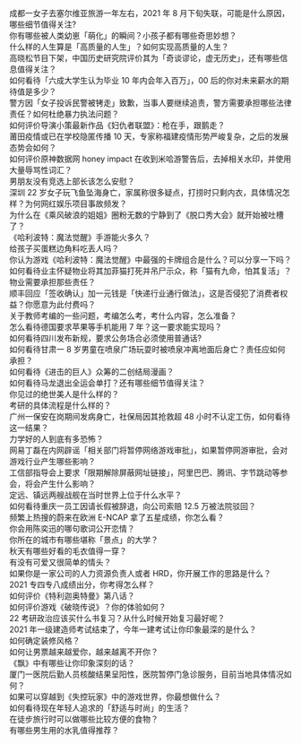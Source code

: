 成都一女子去塞尔维亚旅游一年左右，2021 年 8 月下旬失联，可能是什么原因，哪些细节值得关注?  
你有哪些被人类幼崽「萌化」的瞬间？小孩子都有哪些奇思妙想？  
什么样的人生算是「高质量的人生」？如何实现高质量的人生？  
高晓松节目下架，中国历史研究院评价其为「奇谈谬论，虚无历史」，还有哪些信息值得关注？  
如何看待「六成大学生认为毕业 10 年内会年入百万」，00 后的你对未来薪水的期待值是多少？  
警方因「女子投诉民警被铐走」致歉，当事人要继续追责，警方需要承担哪些法律责任？如何杜绝暴力执法问题？  
如何评价导演小策最新作品《妇仇者联盟》：枪在手，跟鹅走？  
莆田疫情或已在学校隐匿传播 10 天，专家称福建疫情形势严峻复杂，之后的发展态势会如何？  
如何评价原神数据网 honey impact 在收到米哈游警告后，去掉相关水印，并使用大量辱骂性词汇？  
男朋友没有竞选上部长该怎么安慰？  
深圳 22 岁女子玩飞鱼坠海身亡，家属称很多疑点，打捞时只剩内衣，具体情况怎样？为何网红娱乐项目事故频发？  
为什么在《乘风破浪的姐姐》圈粉无数的宁静到了《脱口秀大会》就开始被吐槽了？  
《哈利波特：魔法觉醒》手游能火多久？  
给孩子买蛋糕边角料吃丢人吗？  
你认为游戏《哈利波特：魔法觉醒》中最强的卡牌组合是什么？可以分享一下吗？  
如何看待业主怀疑物业将其加菲猫打死并吊尸示众，称「猫有九命，怕其复活」？物业需要承担那些责任？  
顺丰回应「签收确认」加一元钱是「快递行业通行做法」，这是否侵犯了消费者权益？你愿意为此付费吗？  
关于教师考编的一些问题，考编怎么考，考什么内容，怎么准备？  
怎么看待德国要求苹果等手机能用 7 年？这一要求能实现吗？  
如何看待四川发布新规，要求公务场合必须使用普通话?  
如何看待甘肃一 8 岁男童在喷泉广场玩耍时被喷泉冲离地面后身亡？责任应如何承担？  
如何看待《进击的巨人》众筹的二创结局漫画？  
如何看待马龙退出全运会单打？还有哪些细节值得关注？  
你见过的绝世美人是什么样的？  
考研的具体流程是什么样的？  
广州一保安在岗期间发病身亡，社保局因其抢救超 48 小时不认定工伤，如何看待这一结果？  
力学好的人到底有多恐怖？  
网易丁磊在内网辟谣「相关部门将暂停网络游戏审批」，如果暂停网游审批，会对游戏行业产生哪些影响？  
工信部指导会上要求「限期解除屏蔽网址链接」，阿里巴巴、腾讯、字节跳动等参会，将会产生什么影响？  
定远、镇远两艘战舰在当时世界上位于什么水平？  
如何看待重庆一员工因请长假被辞退，向公司索赔 12.5 万被法院驳回？  
频繁上热搜的蔚来在欧洲 E-NCAP 拿了五星成绩，你怎么看？  
你会用陈奕迅的哪句歌词公开恋情？  
你所在的城市有哪些堪称「景点」的大学？  
秋天有哪些好看的毛衣值得一穿？  
有没有可爱又很简单的情头？  
如果你是一家公司的人力资源负责人或者 HRD，你开展工作的思路是什么？  
2021 专四专八成绩出分，你考得怎么样？  
如何评价《特利迦奥特曼》第八话？  
如何评价游戏《破晓传说》？你的体验如何？  
22 考研政治应该买什么书复习？从什么时候开始复习最好呢？  
2021 年一级建造师考试结束了，今年一建考试让你印象最深的是什么？  
如何确定装修风格？  
如何让男票越来越爱你，越来越离不开你？  
《飘》中有哪些让你印象深刻的话？  
厦门一医院后勤人员核酸结果呈阳性，医院暂停门急诊服务，目前当地具体情况如何？  
如果可以穿越到《失控玩家》中的游戏世界，你最想做什么？  
如何看待现在年轻人追求的「舒适与时尚」的生活？  
在徒步旅行时可以做哪些比较方便的食物？  
有哪些男生用的水乳值得推荐？  
